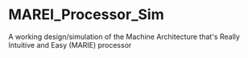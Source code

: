 # MAREI_Processor_Sim
A working design/simulation of the Machine Architecture that's Really Intuitive and Easy (MARIE) processor
